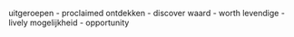 uitgeroepen - proclaimed
ontdekken - discover
waard - worth
levendige - lively
mogelijkheid - opportunity

